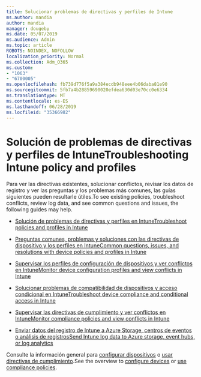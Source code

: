 ```yaml
---
title: Solucionar problemas de directivas y perfiles de Intune
ms.author: mandia
author: mandia
manager: dougeby
ms.date: 05/07/2019
ms.audience: Admin
ms.topic: article
ROBOTS: NOINDEX, NOFOLLOW
localization_priority: Normal
ms.collection: Adm_O365
ms.custom:
- "1063"
- "6700005"
ms.openlocfilehash: fb739d776f5a9a384ecdb948eee4b06daba81e90
ms.sourcegitcommit: 5fb7a4b28859690020efdea630d03e70cc0e6334
ms.translationtype: MT
ms.contentlocale: es-ES
ms.lasthandoff: 06/28/2019
ms.locfileid: "35366982"
---
```

# <a name="troubleshooting-intune-policy-and-profiles"></a><span data-ttu-id="af01f-102">Solución de problemas de directivas y perfiles de Intune</span><span class="sxs-lookup"><span data-stu-id="af01f-102">Troubleshooting Intune policy and profiles</span></span>

<span data-ttu-id="af01f-103">Para ver las directivas existentes, solucionar conflictos, revisar los datos de registro y ver las preguntas y los problemas más comunes, las guías siguientes pueden resultarle útiles.</span><span class="sxs-lookup"><span data-stu-id="af01f-103">To see existing policies, troubleshoot conflicts, review log data, and see common questions and issues, the following guides may help.</span></span>

- [<span data-ttu-id="af01f-104">Solución de problemas de directivas y perfiles en Intune</span><span class="sxs-lookup"><span data-stu-id="af01f-104">Troubleshoot policies and profiles in Intune</span></span>](https://docs.microsoft.com/intune/troubleshoot-policies-in-microsoft-intune)

- [<span data-ttu-id="af01f-105">Preguntas comunes, problemas y soluciones con las directivas de dispositivo y los perfiles en Intune</span><span class="sxs-lookup"><span data-stu-id="af01f-105">Common questions, issues, and resolutions with device policies and profiles in Intune</span></span>](https://docs.microsoft.com/intune/device-profile-troubleshoot)

- [<span data-ttu-id="af01f-106">Supervisar los perfiles de configuración de dispositivos y ver conflictos en Intune</span><span class="sxs-lookup"><span data-stu-id="af01f-106">Monitor device configuration profiles and view conflicts in Intune</span></span>](https://docs.microsoft.com/intune/device-profile-monitor)

- [<span data-ttu-id="af01f-107">Solucionar problemas de compatibilidad de dispositivos y acceso condicional en Intune</span><span class="sxs-lookup"><span data-stu-id="af01f-107">Troubleshoot device compliance and conditional access in Intune</span></span>](https://docs.microsoft.com/intune/troubleshoot-conditional-access)

- [<span data-ttu-id="af01f-108">Supervisar las directivas de cumplimiento y ver conflictos en Intune</span><span class="sxs-lookup"><span data-stu-id="af01f-108">Monitor compliance policies and view conflicts in Intune</span></span>](https://docs.microsoft.com/intune/compliance-policy-monitor)

- [<span data-ttu-id="af01f-109">Enviar datos del registro de Intune a Azure Storage, centros de eventos o análisis de registros</span><span class="sxs-lookup"><span data-stu-id="af01f-109">Send Intune log data to Azure storage, event hubs, or log analytics</span></span>](https://docs.microsoft.com/intune/review-logs-using-azure-monitor)

<span data-ttu-id="af01f-110">Consulte la información general para [configurar dispositivos](https://docs.microsoft.com/intune/device-profiles) o [usar directivas de cumplimiento](https://docs.microsoft.com/intune/device-compliance-get-started).</span><span class="sxs-lookup"><span data-stu-id="af01f-110">See the overview to [configure devices](https://docs.microsoft.com/intune/device-profiles) or [use compliance policies](https://docs.microsoft.com/intune/device-compliance-get-started).</span></span>